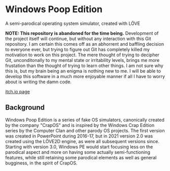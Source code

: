 # Windows Poop Edition
A semi-parodical operating system simulator, created with LÖVE

**NOTE: This repository is abandoned for the time being.** Development of the project itself will continue, but without any interaction with this Git repository. I am certain this comes off as an abhorrent and baffling decision to everyone ever, but trying to figure out Git has completely killed my motivation to work on this project. The mere thought of trying to decipher Git, unconditonally to my mental state or irritability levels, brings me more frustation than the thought of trying to learn other things. I am not sure why this is, but my brain being an enigma is nothing new to me. I will be able to develop this software in a much more enjoyable manner if all I have to worry about is writing the damn code.

[itch.io page](https://viba-unu.itch.io/winpe5)

## Background
Windows Poop Edition is a series of fake OS simulators, canonically created by the company "CrapOS" and is inspired by the Windows Crap Edition series by the Computer Clan and other parody OS projects. The first version was created in PowerPoint during 2016-17, but in 2021 version 2.0 was created using the LÖVE2D engine, as were all subsequent versions since. Starting with version 3.0, Windows PE would start focusing less on the parodical aspect and more on having some actually semi-functioning features, while still retaining some parodical elements as well as general bugginess, in the spirit of CrapOS.

